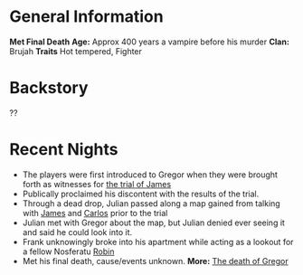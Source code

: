 <!-- TITLE: Gregor -->
<!-- SUBTITLE: Met his final death. Former member of the Primogen-->

# General Information
**Met Final Death**
**Age:** Approx 400 years a vampire before his murder
**Clan:** Brujah
**Traits** Hot tempered, Fighter
# Backstory
??
# Recent Nights
* The players were first introduced to Gregor when they were brought forth as witnesses for [the trial of James](vtm/events/trial)
* Publically proclaimed his discontent with the results of the trial. 
* Through a dead drop, Julian passed along a map gained from talking with [James](vtm/npc/james) and [Carlos](vtm/npc/carlos) prior to the trial
* Julian met with Gregor about the map, but Julian denied ever seeing it and said he could look into it.
* Frank unknowingly broke into his apartment while acting as a lookout for a fellow Nosferatu [Robin](vtm/npc/robin)
* Met his final death, cause/events unknown. **More:** [The death of Gregor](vtm/events/death-of-gregor)